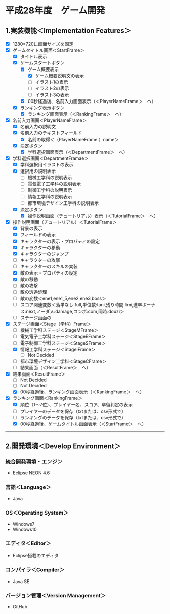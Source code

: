# 平成28年度　ゲーム開発

## 1.実装機能＜Implementation Features＞
- [x] 1280*720に画面サイズを固定
- [x] ゲームタイトル画面＜StartFrame＞
  - [x] タイトル表示
  - [x] ゲームスタートボタン
    - [x] ゲーム概要表示
      - [x] ゲーム概要説明文の表示
      - [ ] イラスト1の表示
      - [ ] イラスト2の表示
      - [ ] イラスト3の表示
    - [x] 00秒経過後、名前入力画面表示（＜PlayerNameFrame＞　へ）
  - [x] ランキング表示ボタン
    - [x] ランキング画面表示（＜RankingFrame＞　へ）
- [x] 名前入力画面＜PlayerNameFrame＞
  - [x] 名前入力の説明文
  - [x] 名前入力のテキストフィールド
    - [x] 名前の取得＜（PlayerNameFrame.）name＞
  - [x] 決定ボタン
    - [x] 学科選択画面表示（＜DepartmentFrame＞　へ）
- [x] 学科選択画面＜DepartmentFramae＞
  - [x] 学科選択用イラストの表示
  - [x] 選択用の説明表示
    - [ ] 機械工学科の説明表示
    - [ ] 電気電子工学科の説明表示
    - [ ] 制御工学科の説明表示
    - [ ] 情報工学科の説明表示
    - [ ] 都市環境デザイン工学科の説明表示
  - [x] 決定ボタン
    - [x] 操作説明画面（チュートリアル）表示（＜TutorialFrame＞　へ）
- [x] 操作説明画面（チュートリアル）＜TutorialFrame＞
  - [x] 背景の表示
  - [x] フィールドの表示
  - [x] キャラクターの表示・プロパティの設定
  - [x] キャラクターの移動
  - [x] キャラクターのジャンプ
  - [ ] キャラクターの攻撃
  - [ ] キャラクターのスキルの実装
  - [x] 敵の表示・プロパティの設定
  - [x] 敵の移動
  - [ ] 敵の攻撃
  - [ ] 敵の透過処理
  - [ ] 敵の変数＜ene1,ene1_5,ene2,ene3,boss＞
  - [ ] スコア関連変数＜落単なし:full,単位数:tani,残り時間:limi,進卒ボーナス:next,ノーダメ:damage,コンボ:com,同時:douzi＞
  - [ ] ステージ画面の
- [x] ステージ画面＜Stage（学科）Frame＞
  - [ ] 機械工学科ステージ＜StageMFrame＞
  - [ ] 電気電子工学科ステージ＜StageEFrame＞
  - [ ] 電子制御工学科ステージ＜StageSFrame＞
  - [x] 情報工学科ステージ＜StageIFrame＞
    - [ ] Not Decided
  - [ ] 都市環境デザイン工学科＜StageCFrame＞
  - [ ] 結果画面（＜ResultFrame＞　へ）
- [x] 結果画面＜ResultFrame＞
  - [ ] Not Decided
  - [ ] Not Decided
  - [x] 00秒経過後、ランキング画面表示（＜RankingFrame＞　へ）
- [x] ランキング画面＜RankingFrame＞
  - [x] 順位（1～7位）、プレイヤー名、スコア、卒留判定の表示
  - [ ] プレイヤーのデータを保存（txtまたは、csv形式で）
  - [ ] ランキングのデータを保存（txtまたは、csv形式で）
  - [x] 00秒経過後、ゲームタイトル画面表示（＜StartFrame＞　へ）

***

## 2.開発環境＜Develop Environment＞
### 統合開発環境・エンジン
+ Eclipse NEON 4.6

### 言語＜Language＞
+ Java

### OS＜Operating System＞
+ Windows7
+ Windows10

### エディタ＜Editor＞
+ Eclipse搭載のエディタ

### コンパイラ＜Compiler＞
+ Java SE

### バージョン管理＜Version Management＞
+ GitHub
